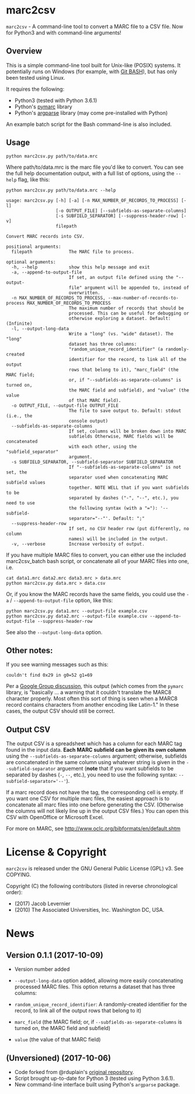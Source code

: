 # marc2csv

`marc2csv` - A command-line tool to convert a MARC file to a CSV file. Now for Python3 and with command-line arguments! 

## Overview

This is a simple command-line tool built for Unix-like (POSIX) systems.
It potentially runs on Windows (for example, with [Git BASH](https://git-for-windows.github.io/)), but has only been tested using Linux.

It requires the following: 

- Python3 (tested with Python 3.6.1)
- Python's [pymarc](http://pypi.python.org/pypi/pymarc) library
- Python's [argparse](https://pypi.python.org/pypi/argparse) library (may come pre-installed with Python)

An example batch script for the Bash command-line is also included.

## Usage

    python marc2csv.py path/to/data.mrc

Where path/to/data.mrc is the marc file you'd like to convert.
You can see the full help documentation output, with a full list of options, using the `--help` flag, like this:

    python marc2csv.py path/to/data.mrc --help

```
usage: marc2csv.py [-h] [-a] [-n MAX_NUMBER_OF_RECORDS_TO_PROCESS] [-l]
                   [-o OUTPUT_FILE] [--subfields-as-separate-columns]
                   [-s SUBFIELD_SEPARATOR] [--suppress-header-row] [-v]
                   filepath

Convert MARC records into CSV.

positional arguments:
  filepath              The MARC file to process.

optional arguments:
  -h, --help            show this help message and exit
  -a, --append-to-output-file
                        If set, an output file defined using the "--output-
                        file" argument will be appended to, instead of
                        overwritten.
  -n MAX_NUMBER_OF_RECORDS_TO_PROCESS, --max-number-of-records-to-process MAX_NUMBER_OF_RECORDS_TO_PROCESS
                        The maximum number of records that should be
                        processed. This can be useful for debugging or
                        otherwise exploring a dataset. Default: (Infinite)
  -l, --output-long-data
                        Write a "long" (vs. "wide" dataset). The "long"
                        dataset has three columns:
                        "random_unique_record_identifier" (a randomly-created
                        identifier for the record, to link all of the output
                        rows that belong to it), "marc_field" (the MARC field;
                        or, if "--subfields-as-separate-columns" is turned on,
                        the MARC field and subfield), and "value" (the value
                        of that MARC field).
  -o OUTPUT_FILE, --output-file OUTPUT_FILE
                        The file to save output to. Default: stdout (i.e., the
                        console output)
  --subfields-as-separate-columns
                        If set, columns will be broken down into MARC
                        subfields Otherwise, MARC fields will be concatenated
                        with each other, using the "subfield_separator"
                        argument.
  -s SUBFIELD_SEPARATOR, --subfield-separator SUBFIELD_SEPARATOR
                        If "--subfields-as-separate-columns" is not set, the
                        separator used when concatenating MARC subfield values
                        together. NOTE WELL that if you want subfields to be
                        separated by dashes ("-", "--", etc.), you need to use
                        the following syntax (with a "="): '--subfield-
                        separator="--"'. Default: ";"
  --suppress-header-row
                        If set, no CSV header row (put differently, no column
                        names) will be included in the output.
  -v, --verbose         Increase verbosity of output.
```

If you have multiple MARC files to convert, you can either use the included
marc2csv_batch bash script, or concatenate all of your MARC files into one,
i.e.

    cat data1.mrc data2.mrc data3.mrc > data.mrc
    python marc2csv.py data.mrc > data.csv

Or, if you know the MARC records have the same fields, you could use the `-a` / `--append-to-output-file` option, like this:

    python marc2csv.py data1.mrc --output-file example.csv
    python marc2csv.py data2.mrc --output-file example.csv --append-to-output-file --suppress-header-row

See also the `--output-long-data` option.

## Other notes:

If you see warning messages such as this:

    couldn't find 0x29 in g0=52 g1=69

Per a [Google Group discussion](https://groups.google.com/forum/#!topic/pymarc/Gued5iyupC0), this output (which comes from the `pymarc` library, is "basically ... a warning that it couldn't translate the MARC8 character properly. Most often this sort of thing is seen when a MARC8 record contains characters from another encoding like Latin-1." In these cases, the output CSV should still be correct.

## Output CSV

The output CSV is a spreadsheet which has a column for each MARC tag found in
the input data. **Each MARC subfield can be given its own column** using the `--subfields-as-separate-columns` argument; otherwise, subfields are concatenated in the same column using whatever string is given in the `--subfield-separator` arguement (**note** that if you want subfields to be separated by dashes (`-`, `--`, etc.), you need to use the following syntax: `--subfield-separator='--'`).

If a marc record does not have the tag, the corresponding cell
is empty. If you want one CSV for multiple marc files, the easiest approach is
to concatenate all marc files into one before generating the CSV. (Otherwise
the columns will not likely line up in the output CSV files.)  You can open
this CSV with OpenOffice or Microsoft Excel.

For more on MARC, see http://www.oclc.org/bibformats/en/default.shtm

# License & Copyright

`marc2csv` is released under the GNU General Public License (GPL) v3. See COPYING.

Copyright (C) the following contributors (listed in reverse chronological order):

- (2017) Jacob Levernier
- (2010) The Associated Universities, Inc. Washington DC, USA.

# News

## Version 0.1.1 (2017-10-09)

- Version number added
- `--output-long-data` option added, allowing more easily concatenating processed MARC files. This option returns a dataset that has three columns: 

- `random_unique_record_identifier`: A randomly-created identifier for the record, to link all of the output rows that belong to it)
- `marc_field` (the MARC field; or, if `--subfields-as-separate-columns` is turned on, the MARC field and subfield)
- `value` (the value of that MARC field)

## (Unversioned) (2017-10-06)

- Code forked from @rduplain's [original repository](https://github.com/rduplain/marc2csv).
- Script brought up-to-date for Python 3 (tested using Python 3.6.1).
- New command-line interface built using Python's `argparse` package.